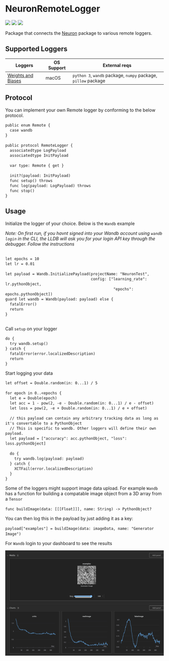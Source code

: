 # NeuronRemoteLogger

![](https://img.shields.io/github/license/wvabrinskas/NeuronRemoteLogger?style=flat-square)
![](https://img.shields.io/badge/swift-5.5-orange?style=flat-square)
![](https://img.shields.io/badge/macOS-11+-darkcyan?style=flat-square)

Package that connects the [Neuron](https://github.com/wvabrinskas/Neuron) package to various remote loggers.


## Supported Loggers
| Loggers       | OS Support | External reqs |
| ------------- | ---------- | ------------- |
| [Weights and Biases](https://wandb.ai/home) | macOS | `python 3`, `wandb` package, `numpy` package, `pillow` package |

## Protocol 
You can implement your own Remote logger by conforming to the below protocol.

```
public enum Remote {
  case wandb
}

public protocol RemoteLogger {
  associatedtype LogPayload
  associatedtype InitPayload
  
  var type: Remote { get }
  
  init?(payload: InitPayload)
  func setup() throws
  func log(payload: LogPayload) throws
  func stop()
}
```

## Usage

Initialize the logger of your choice. Below is the `Wandb` example

*Note: On first run, if you havnt signed into your Wandb account using `wandb login` in the CLI, the LLDB will ask you for your login API key through the debugger. Follow the instructions*
```

let epochs = 10
let lr = 0.01

let payload = Wandb.InitializePayload(projectName: "NeuronTest",
                                      config: ["learning_rate": lr.pythonObject,
                                                "epochs": epochs.pythonObject])
guard let wandb = Wandb(payload: payload) else {
  fatalError()
  return
}
      
```

Call `setup` on your logger

```
do {
  try wandb.setup()
} catch {
  fatalError(error.localizedDescription)
  return
}
```

Start logging your data

```
let offset = Double.random(in: 0...1) / 5

for epoch in 0..<epochs {
  let e = Double(epoch)
  let acc = 1 - pow(2, -e - Double.random(in: 0...1) / e - offset)
  let loss = pow(2, -e + Double.random(in: 0...1) / e + offset)
  
  // this payload can contain any arbitrary tracking data as long as it's convertable to a PythonObject
  // This is specific to wandb. Other loggers will define their own payload.
  let payload = ["accuracy": acc.pythonObject, "loss": loss.pythonObject]
  
  do {
    try wandb.log(payload: payload)
  } catch {
    XCTFail(error.localizedDescription)
  }
}

```

Some of the loggers might support image data upload. For example `Wandb` has a function for building a compatable image object from a 3D array from a `Tensor` 

`func buildImage(data: [[[Float]]], name: String) -> PythonObject?`

You can then log this in the payload by just adding it as a key:
 
`payload["examples"] = buildImage(data: imageData, name: "Generator Image")`

For `Wandb` login to your dashboard to see the results

<img width="700" src="images/charts-2.png"> 
